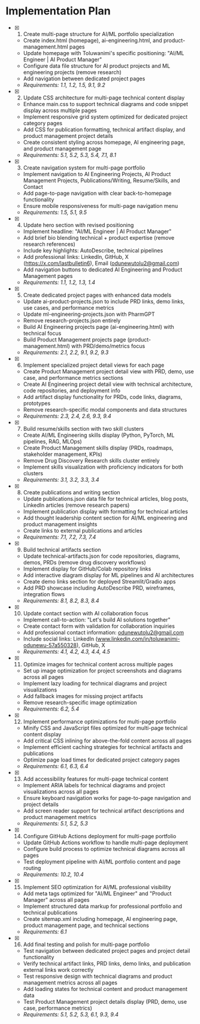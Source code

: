 # Implementation Plan

- [x] 1. Create multi-page structure for AI/ML portfolio specialization
  - Create index.html (homepage), ai-engineering.html, and product-management.html pages
  - Update homepage with Toluwanimi's specific positioning: "AI/ML Engineer | AI Product Manager"
  - Configure data file structure for AI product projects and ML engineering projects (remove research)
  - Add navigation between dedicated project pages
  - _Requirements: 1.1, 1.2, 1.5, 9.1, 9.2_

- [x] 2. Update CSS architecture for multi-page technical content display
  - Enhance main.css to support technical diagrams and code snippet display across multiple pages
  - Implement responsive grid system optimized for dedicated project category pages
  - Add CSS for publication formatting, technical artifact display, and product management project details
  - Create consistent styling across homepage, AI engineering page, and product management page
  - _Requirements: 5.1, 5.2, 5.3, 5.4, 7.1, 8.1_

- [x] 3. Create navigation system for multi-page portfolio
  - Implement navigation to AI Engineering Projects, AI Product Management Projects, Publications/Writing, Resume/Skills, and Contact
  - Add page-to-page navigation with clear back-to-homepage functionality
  - Ensure mobile responsiveness for multi-page navigation menu
  - _Requirements: 1.5, 5.1, 9.5_

- [x] 4. Update hero section with revised positioning
  - Implement headline: "AI/ML Engineer | AI Product Manager"
  - Add brief bio blending technical + product expertise (remove research references)
  - Include key highlights: AutoDescribe, technical pipelines
  - Add professional links: LinkedIn, GitHub, X (https://x.com/lastbulletin6), Email (odunewutolu2@gmail.com)
  - Add navigation buttons to dedicated AI Engineering and Product Management pages
  - _Requirements: 1.1, 1.2, 1.3, 1.4_

- [x] 5. Create dedicated project pages with enhanced data models
  - Update ai-product-projects.json to include PRD links, demo links, use cases, and performance metrics
  - Update ml-engineering-projects.json with PharmGPT
  - Remove research-projects.json entirely
  - Build AI Engineering projects page (ai-engineering.html) with technical focus
  - Build Product Management projects page (product-management.html) with PRD/demo/metrics focus
  - _Requirements: 2.1, 2.2, 9.1, 9.2, 9.3_

- [x] 6. Implement specialized project detail views for each page
  - Create Product Management project detail view with PRD, demo, use case, and performance metrics sections
  - Create AI Engineering project detail view with technical architecture, code repositories, and deployment info
  - Add artifact display functionality for PRDs, code links, diagrams, prototypes
  - Remove research-specific modal components and data structures
  - _Requirements: 2.3, 2.4, 2.6, 9.3, 9.4_

- [x] 7. Build resume/skills section with two skill clusters
  - Create AI/ML Engineering skills display (Python, PyTorch, ML pipelines, RAG, MLOps)
  - Create Product Management skills display (PRDs, roadmaps, stakeholder management, KPIs)
  - Remove Drug Discovery Research skills cluster entirely
  - Implement skills visualization with proficiency indicators for both clusters
  - _Requirements: 3.1, 3.2, 3.3, 3.4_

- [x] 8. Create publications and writing section
  - Update publications.json data file for technical articles, blog posts, LinkedIn articles (remove research papers)
  - Implement publication display with formatting for technical articles
  - Add thought leadership content section for AI/ML engineering and product management insights
  - Create links to external publications and articles
  - _Requirements: 7.1, 7.2, 7.3, 7.4_

- [x] 9. Build technical artifacts section
  - Update technical-artifacts.json for code repositories, diagrams, demos, PRDs (remove drug discovery workflows)
  - Implement display for GitHub/Colab repository links
  - Add interactive diagram display for ML pipelines and AI architectures
  - Create demo links section for deployed Streamlit/Gradio apps
  - Add PRD showcase including AutoDescribe PRD, wireframes, integration flows
  - _Requirements: 8.1, 8.2, 8.3, 8.4_

- [x] 10. Update contact section with AI collaboration focus
  - Implement call-to-action: "Let's build AI solutions together"
  - Create contact form with validation for collaboration inquiries
  - Add professional contact information: odunewutolu2@gmail.com
  - Include social links: LinkedIn (www.linkedin.com/in/toluwanimi-odunewu-57a550328), GitHub, X
  - _Requirements: 4.1, 4.2, 4.3, 4.4, 4.5_

- [x] 11. Optimize images for technical content across multiple pages
  - Set up image optimization for project screenshots and diagrams across all pages
  - Implement lazy loading for technical diagrams and project visualizations
  - Add fallback images for missing project artifacts
  - Remove research-specific image optimization
  - _Requirements: 6.2, 5.4_

- [x] 12. Implement performance optimizations for multi-page portfolio
  - Minify CSS and JavaScript files optimized for multi-page technical content display
  - Add critical CSS inlining for above-the-fold content across all pages
  - Implement efficient caching strategies for technical artifacts and publications
  - Optimize page load times for dedicated project category pages
  - _Requirements: 6.1, 6.3, 6.4_

- [x] 13. Add accessibility features for multi-page technical content
  - Implement ARIA labels for technical diagrams and project visualizations across all pages
  - Ensure keyboard navigation works for page-to-page navigation and project details
  - Add screen reader support for technical artifact descriptions and product management metrics
  - _Requirements: 5.1, 5.2, 5.3_

- [x] 14. Configure GitHub Actions deployment for multi-page portfolio
  - Update GitHub Actions workflow to handle multi-page deployment
  - Configure build process to optimize technical diagrams across all pages
  - Test deployment pipeline with AI/ML portfolio content and page routing
  - _Requirements: 10.2, 10.4_

- [x] 15. Implement SEO optimization for AI/ML professional visibility
  - Add meta tags optimized for "AI/ML Engineer" and "Product Manager" across all pages
  - Implement structured data markup for professional portfolio and technical publications
  - Create sitemap.xml including homepage, AI engineering page, product management page, and technical sections
  - _Requirements: 6.1_

- [x] 16. Add final testing and polish for multi-page portfolio
  - Test navigation between dedicated project pages and project detail functionality
  - Verify technical artifact links, PRD links, demo links, and publication external links work correctly
  - Test responsive design with technical diagrams and product management metrics across all pages
  - Add loading states for technical content and product management data
  - Test Product Management project details display (PRD, demo, use case, performance metrics)
  - _Requirements: 5.1, 5.2, 5.3, 6.1, 9.3, 9.4_